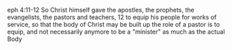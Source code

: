 
eph 4:11-12
 So Christ himself gave the apostles, the prophets, the evangelists, the pastors and teachers, 12 to equip his people for works of service, so that the body of Christ may be built up
the role of a pastor is to equip, and not necessarily anymore to be a "minister" as much as the actual Body
